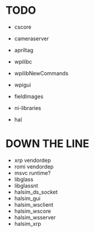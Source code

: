 # TODO

- cscore
- cameraserver
- apriltag

- wpilibc
- wpilibNewCommands

- wpigui
- fieldImages

- ni-libraries
- hal

# DOWN THE LINE
- xrp vendordep
- romi vendordep
- msvc runtime?
- libglass
- libglassnt
- halsim_ds_socket
- halsim_gui
- halsim_wsclient
- halsim_wscore
- halsim_wsserver
- halsim_xrp